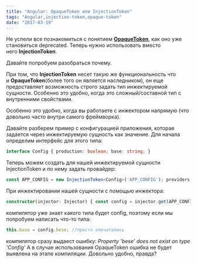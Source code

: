 ```yaml
---
title: "Angular: OpaqueToken или InjectionToken"
tags: "Angular,injection-token,opaque-token"
date: "2017-03-19"
---
```


Не успели все познакомиться с понятием **[OpaqueToken](https://stepansuvorov.com/blog/2017/01/angular2-opaque-%D1%82%D0%BE%D0%BA%D0%B5%D0%BD%D1%8B-%D0%B8-%D0%BC%D1%83%D0%BB%D1%8C%D1%82%D0%B8%D0%BF%D1%80%D0%BE%D0%B2%D0%B0%D0%B9%D0%B4%D0%B5%D1%80%D1%8B/)**, как оно уже становиться deprecated. Теперь нужно использовать вместо него **InjectionToken**.

Давайте попробуем разобраться почему.

При том, что **InjectionToken** несет такую же функциональность что и **OpaqueToken**(более того он является наследником), он еще предоставляет возможность строго задать тип инжектируемой сущности. Особенно это удобно, когда это сложный/составной тип с внутренними свойствами.

Особенно это удобно, когда вы работаете с инжектором напрямую (что довольно часто внутри самого фреймворка).

Давайте разберем пример с конфигурацией приложения, которая задается через инжектируемую сущность как значение. Для начала определим интерфейс для этого типа:

```typescript
interface Config { production: boolean; base: string; }
```

Теперь можем создать для нашей инжектируемой сущности InjectionToken и по нему задать провайдер:

```typescript
const APP_CONFIG = new InjectionToken<Config>('APP_CONFIG'); providers: [ { provide: APP_CONFIG, useValue: { production: true, base: '' } } ]
```

При инжектировании нашей сущности с помощью инжектора:

```typescript
constructor(injector: Injector) { const config = injector.get(APP_CONFIG); }
```

компилятор уже знает какого типа будет config, поэтому если мы попробуем написать что-то типа:

```typescript
this.base = config.bese; //просто опечатались
```

компилятор сразу выдаест ошибку: _Property 'bese' does not exist on type 'Config'_ А в случае использования OpaqueToken ошибка не будет выявлена на этапе компиляции. Довольно удобно, правда?
